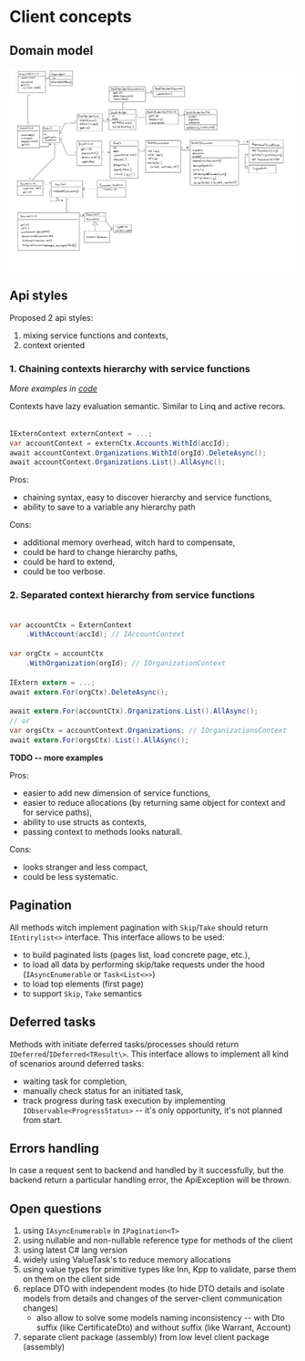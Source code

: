 # Client concepts

## Domain model

![domain model](./images/domain_model.jpg)

## Api styles

Proposed 2 api styles:
1. mixing service functions and contexts,
1. context oriented

### 1. Chaining contexts hierarchy with service functions 

*More examples in [code](./../ExternDotnetSDK/Concept/UsageSamples.cs)*

Contexts have lazy evaluation semantic. Similar to Linq and active recors.

```c#

IExternContext externContext = ...;
var accountContext = externCtx.Accounts.WithId(accId);
await accountContext.Organizations.WithId(orgId).DeleteAsync();
await accountContext.Organizations.List().AllAsync();

```

Pros:
- chaining syntax, easy to discover hierarchy and service functions,
- ability to save to a variable any hierarchy path

Cons:
- additional memory overhead, witch hard to compensate,
- could be hard to change hierarchy paths,
- could be hard to extend,
- could be too verbose.

### 2. Separated context hierarchy from service functions

```c#

var accountCtx = ExternContext
    .WithAccount(accId); // IAccountContext

var orgCtx = accountCtx
    .WithOrganization(orgId); // IOrganizationContext

IExtern extern = ...;
await extern.For(orgCtx).DeleteAsync();

await extern.For(accountCtx).Organizations.List().AllAsync();
// or
var orgsCtx = accountContext.Organizations; // IOrganizationsContext
await extern.For(orgsCtx).List().AllAsync();

```

**TODO -- more examples**

Pros:
- easier to add new dimension of service functions,
- easier to reduce allocations (by returning same object for context and for service paths),
- ability to use structs as contexts,
- passing context to methods looks naturall.

Cons:
- looks stranger and less compact, 
- could be less systematic.

## Pagination

All methods witch implement pagination with `Skip`/`Take` should return `IEntirylist<>` interface. This interface allows to be used:
- to build paginated lists (pages list, load concrete page, etc.),
- to load all data by performing skip/take requests under the hood (`IAsyncEnumerable` or `Task<List<>>`)
- to load top elements (first page)
- to support `Skip`, `Take` semantics

## Deferred tasks

Methods with initiate deferred tasks/processes should return `IDeferred`/`IDeferred<TResult\>`. This interface allows to implement all kind of scenarios around deferred tasks:
- waiting task for completion,
- manually check status for an initiated task,
- track progress during task execution by implementing `IObservable<ProgressStatus>` -- it's only opportunity, it's not planned from start.

## Errors handling

In case a request sent to backend and handled by it successfully, but the backend return a particular handling error, the ApiException will be thrown.

## Open questions

1. using `IAsyncEnumerable` in `IPagination<T>`
1. using nullable and non-nullable reference type for methods of the client
1. using latest C# lang version
1. widely using ValueTask's to reduce memory allocations 
1. using value types for primitive types like Inn, Kpp to validate, parse them on them on the client side
1. replace DTO with independent modes (to hide DTO details and isolate models from details and changes of the server-client communication changes)
    - also allow to solve some models naming inconsistency -- with Dto suffix (like CertificateDto) and without suffix (like Warrant, Account)
1. separate client package (assembly) from low level client package (assembly)